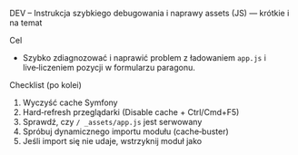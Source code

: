 DEV – Instrukcja szybkiego debugowania i naprawy assets (JS) — krótkie i na temat

Cel
- Szybko zdiagnozować i naprawić problem z ładowaniem `app.js` i live‑liczeniem pozycji w formularzu paragonu.

Checklist (po kolei)
1) Wyczyść cache Symfony
2) Hard‑refresh przeglądarki (Disable cache + Ctrl/Cmd+F5)
3) Sprawdź, czy `/ _assets/app.js` jest serwowany
4) Spróbuj dynamicznego importu modułu (cache‑buster)
5) Jeśli import się nie udaje, wstrzyknij moduł jako <script type="module">
6) Wymuś jednorazowe przeliczenie wszystkich wierszy (konsola)
7) Jeśli działa — zacommituj zmiany i usuń tymczasowe pliki public/_assets

Krótkie komendy (uruchamiaj z katalogu projektu)
- Wyczyść cache Symfony:

```bash
make console cmd="cache:clear"
```

- (opcjonalnie) sprawdź mapę assetów:

```bash
make console cmd="debug:asset-map --full"
```

Przeglądarka — DevTools → Console (wklejaj pojedynczo i Enter)
1) Opcjonalnie sprawdź HEAD pliku:

```javascript
fetch('/_assets/app.js', { method: 'HEAD' })
  .then(r => console.log('HEAD', r.status, r.headers.get('content-type')))
  .catch(e => console.error('HEAD failed', e));
```

2) Import z cache‑busterem:

```javascript
import('/_assets/app.js?ts=' + Date.now())
  .then(()=>console.log('import ok'))
  .catch(e=>console.error('import failed:', e));
```

3) Jeśli (2) zgłasza błąd — obejście przez tag script (spróbuje załadować moduł inaczej):

```javascript
(() => {
  const s = document.createElement('script');
  s.type = 'module';
  s.src = '/_assets/app.js?ts=' + Date.now();
  s.onload = () => console.log('module script loaded');
  s.onerror = (e) => console.error('module script failed', e);
  document.head.appendChild(s);
})();
```

4) Jeżeli moduł się załadował (zobaczysz w konsoli logi z pliku), wymuś jednorazowe przeliczenie wszystkich wierszy:

```javascript
document.querySelectorAll('[id^="Receipt_lines_"]').forEach(row=>{
  const q = row.querySelector('.rl-quantity');
  const p = row.querySelector('.rl-unit-price');
  const t = row.querySelector('.rl-line-total');
  if(!q || !p || !t) return;
  const num = v => {
    if (v === null || v === undefined || v === '') return 0;
    let s = String(v).trim().replace(/\s+/g,'').replace(/'/g,'').replace(',','.');
    const n = parseFloat(s);
    return Number.isFinite(n) ? n : 0;
  };
  t.value = (num(q.value) * num(p.value)).toFixed(2);
});
```

Diagnostyka (jeśli dalej nie działa, wklej te trzy liczby):
1) `document.querySelectorAll('[id^="Receipt_lines_"]').length`
2) `document.querySelectorAll('.rl-unit-price').length`
3) `document.querySelectorAll('.rl-quantity').length`

Jeżeli import z `/_assets/app.js` rzuca błąd, wklej pierwszą linię błędu (np. "TypeError: Failed to fetch dynamically imported module: ..." albo "Expected a JavaScript-or-Wasm module script but the server responded with a MIME type of \"text/css\"" ) — dam natychmiastową, konkretną naprawę.

Szybkie uwagi i naprawy które zrobiłem tymczasowo w repo
- Dodałem fallbackowy skrypt testowy pod `public/_assets/app.js` i `public/_assets/controllers/...` — to tymczasowe i pomaga w debugowaniu lokalnym (możesz je usunąć przed commitem finalnym).
- Dodałem w `assets` Stimulus controller i fallbacky JS (attach per-input, MutationObserver, click hook) — mają działać zarówno dla istniejących, jak i dynamicznie dodawanych wierszy.

Jak zapisać na stałe (jeśli wszystko działa)
1) Usuń pliki tymczasowe w `public/_assets/` (jeśli chcesz czystości):

```bash
git rm -r public/_assets
git add -A
git commit -m "assets: add fallback app.js for local debug (remove before prod)" || true
```

2) Zacommituj zmiany w `assets/app.js` i kontrolerach (jeśli chcesz zachować fallback lub przenieść do właściwego pipeline):

```bash
git add assets/app.js assets/controllers/receipt_line_controller.js src/Controller/Admin/ReceiptCrudController.php
git commit -m "feat: live calc for receipt lines (frontend+backend)"
```

3) Wyczyść cache i przetestuj na czystym: `make console cmd="cache:clear"` i hard‑refresh przeglądarkę.

Kontakt i krótkie wsparcie
- Wklej wynik importu (`import failed:`) lub trzy diagnostyczne liczby, a naprawię dalej w 1–2 krokach.

--
Plik utworzony automatycznie. Jeśli chcesz, zapiszę go w innym miejscu lub rozszerzę o kroki do deployu/commitowania. Napisz krótko: "zostaw plik" lub "usuń tymczasowe public/_assets i zrób commit".
